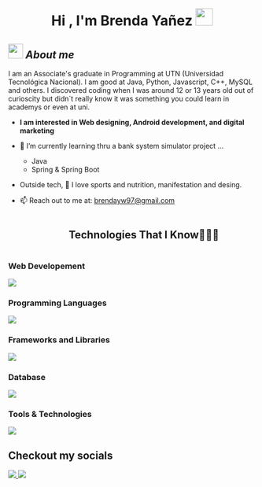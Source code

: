 <h1 align="center">Hi , I'm Brenda Yañez <img src="https://media.giphy.com/media/hvRJCLFzcasrR4ia7z/giphy.gif" width="35"></h1>

## <img src="https://media.giphy.com/media/ObNTw8Uzwy6KQ/giphy.gif" width="30px">&nbsp;***About me***

I am an Associate's graduate in Programming at UTN (Universidad Tecnológica Nacional). I am good at Java, Python, Javascript, C++, MySQL and others. I discovered coding when I was around 12 or 13 years old out of curioscity but didn´t really know it was something you could learn in academys or even at uni.

* **I am interested in Web designing, Android development, and digital marketing**
- 🌱 I’m currently learning thru a bank system simulator project ...
  - Java
  - Spring & Spring Boot
- Outside tech, 📖 I love sports and nutrition, manifestation and desing.
- 📫 Reach out to me at: <a href="brendayw97@gmail.com">brendayw97@gmail.com</a>

  <div id="user-content-toc">
  <ul align="center">
    <summary><h2 style="display: inline-block">Technologies That I Know👨🏻‍💻</h2></summary>
  </ul>
</div>
<!--tech stack icons-->
<p align="center">
  <h3>Web Developement</h3>
  <a href="https://skillicons.dev">
    <img src="https://skillicons.dev/icons?i=html,css,bootstrap,js&perline=14" />
  </a>
</p>
<p align="center">
  <h3>Programming Languages</h3>
  <a href="https://skillicons.dev">
    <img src="https://skillicons.dev/icons?i=java,py,js,dart,cpp,cs&perline=14" />
  </a>
</p>
<p align="center">
  <h3>Frameworks and Libraries</h3>
  <a href="https://skillicons.dev">
    <img src="https://skillicons.dev/icons?i=spring,flask,express,flutter&perline=14" />
  </a>
</p>
<p align="center">
  <h3>Database</h3>
  <a  href="https://skillicons.dev">
    <img src="https://skillicons.dev/icons?i=mysql&perline=14" />
  </a>
</p>
<p align="center">
  <h3>Tools & Technologies</h3>
  <a href="https://skillicons.dev">
    <img src="https://skillicons.dev/icons?i=maven,nodejs,docker,postman,git,github&perline=14" />
  </a>
</p>

## Checkout my socials
<a href="https://www.instagram.com/brenda.yw/">
  <img src="https://img.shields.io/badge/Instagram-%23E4405F.svg?style=for-the-badge&logo=Instagram&logoColor=white" />
<a href="https://www.linkedin.com/in/brendayw/">
  <img src="https://img.shields.io/badge/linkedin-%230077B5.svg?style=for-the-badge&logo=linkedin&logoColor=white" />
<!---
brendayw/brendayw is a ✨ special ✨ repository because its `README.md` (this file) appears on your GitHub profile.
You can click the Preview link to take a look at your changes.
--->
